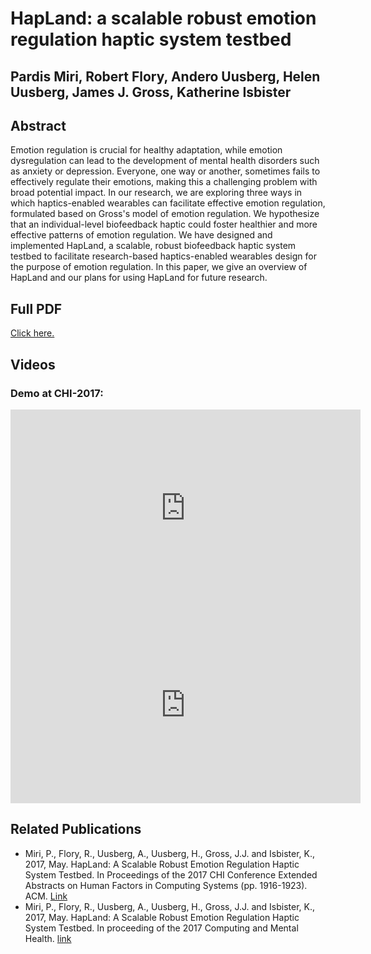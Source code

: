 # HapLand: a scalable robust emotion regulation haptic system testbed
## Pardis Miri, Robert Flory, Andero Uusberg, Helen Uusberg, James J. Gross, Katherine Isbister

## Abstract
Emotion regulation is crucial for healthy adaptation, while emotion dysregulation can lead to the development of mental health disorders such as anxiety or depression. Everyone, one way or another, sometimes fails to effectively regulate their emotions, making this a challenging problem with broad potential impact. In our research, we are exploring three ways in which haptics-enabled wearables can facilitate effective emotion regulation, formulated based on Gross's model of emotion regulation. We hypothesize that an individual-level biofeedback haptic could foster healthier and more effective patterns of emotion regulation. We have designed and implemented HapLand, a scalable, robust biofeedback haptic system testbed to facilitate research-based haptics-enabled wearables design for the purpose of emotion regulation. In this paper, we give an overview of HapLand and our plans for using HapLand for future research.

## Full PDF
[Click here.](https://dl.acm.org/doi/10.1145/3027063.3053147)

## Videos
### Demo at CHI-2017:
<iframe width="560" height="315" src="https://www.youtube.com/embed/WA0Zj-YfE5M" frameborder="0" allow="accelerometer; autoplay; clipboard-write; encrypted-media; gyroscope; picture-in-picture" allowfullscreen></iframe>
<iframe width="560" height="315" src="https://www.youtube.com/embed/tZfE8_9Go30" frameborder="0" allow="accelerometer; autoplay; clipboard-write; encrypted-media; gyroscope; picture-in-picture" allowfullscreen></iframe>

## Related Publications
* Miri, P., Flory, R., Uusberg, A., Uusberg, H., Gross, J.J. and Isbister, K., 2017, May. HapLand: A Scalable Robust Emotion Regulation Haptic System Testbed. In Proceedings of the 2017 CHI Conference Extended Abstracts on Human Factors in Computing Systems (pp. 1916-1923). ACM. [Link](https://wehab.stanford.edu/wp-content/uploads/2018/10/HapLand-miri-short.pdf)
* Miri, P., Flory, R., Uusberg, A., Uusberg, H., Gross, J.J. and Isbister, K., 2017, May. HapLand: A Scalable Robust Emotion Regulation Haptic System Testbed. In proceeding of the 2017 Computing and Mental Health. [link](http://mentalhealth.media.mit.edu/wp-content/uploads/sites/46/2017/05/CMH_2017_paper_10.pdf)